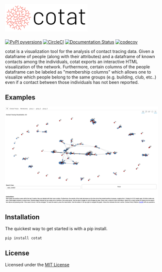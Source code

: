 # <img alt="cotat" src="docs/branding/cotat_color.png" height="90">

[![PyPI pyversions](https://img.shields.io/pypi/pyversions/cotat.svg)](https://pypi.python.org/pypi/cotat/)
[![CircleCI](https://circleci.com/gh/cornell-covid-modeling/cotat/tree/master.svg?style=shield)](https://circleci.com/gh/cornell-covid-modeling/cotat/tree/master)
[![Documentation Status](https://readthedocs.org/projects/cotat/badge/?version=latest)](https://cotat.henryrobbins.com/en/latest/?badge=latest)
[![codecov](https://codecov.io/gh/cornell-covid-modeling/cotat/branch/master/graph/badge.svg?token=59BOEOE7TB)](https://codecov.io/gh/cornell-covid-modeling/cotat)

cotat is a visualization tool for the analysis of contact tracing data. Given
a dataframe of people (along with their attributes) and a dataframe of
known contacts among the individuals, cotat exports an interactive HTML
visualization of the network. Furthermore, certain columns of the people
dataframe can be labeled as "membership columns" which allows one to visualize
which people belong to the same groups (e.g. building, club, etc..) even if
a contact between those individuals has not been reported.

## Examples

![example.png](example.png)

## Installation

The quickest way to get started is with a pip install.

```
pip install cotat
```

## License

Licensed under the [MIT License](https://choosealicense.com/licenses/mit/)
